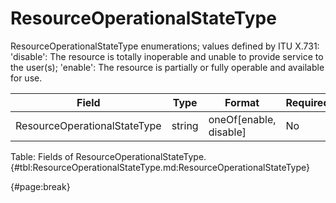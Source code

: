 <!--
    ATTENTION: This file was generated via gradle!
               Do NOT manually edit this file! Any such changes will be overwritten!
-->

# ResourceOperationalStateType

ResourceOperationalStateType enumerations; values defined by ITU X.731: 'disable': The resource is totally inoperable and unable to provide service to the user(s); 'enable': The resource is partially or fully operable and available for use.

| Field | Type | Format | Required |
| ------- | ------- | ------- | --- |
| ResourceOperationalStateType | string | oneOf[enable, disable] | No |

Table: Fields of ResourceOperationalStateType. {#tbl:ResourceOperationalStateType.md:ResourceOperationalStateType}

{#page:break}
